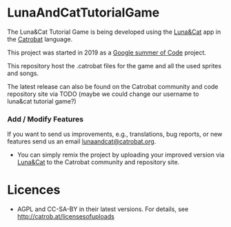 # LunaAndCatTutorialGame

The Luna&Cat Tutorial Game is being developed using the [Luna&Cat](https://catrob.at/luna) app in the [Catrobat](https://www.catrobat.org/) language. 

This project was started in 2019 as a [Google summer of Code](https://summerofcode.withgoogle.com/) project.

This repository host the .catrobat files for the game and all the used sprites and songs.

The latest release can also be found on the Catrobat community and code repository site via TODO (maybe we could change our username to luna&cat tutorial game?)

### Add / Modify Features ###

If you want to send us improvements, e.g., translations, bug reports, or new features send us an email [lunaandcat@catrobat.org](mailto:lunaandcat@catrobat.org). 


* You can simply remix the project by uploading your improved version via [Luna&Cat](https://catrob.at/luna) to the Catrobat community and repository site.

# Licences #

* AGPL and CC-SA-BY in their latest versions. For details, see http://catrob.at/licensesofuploads

